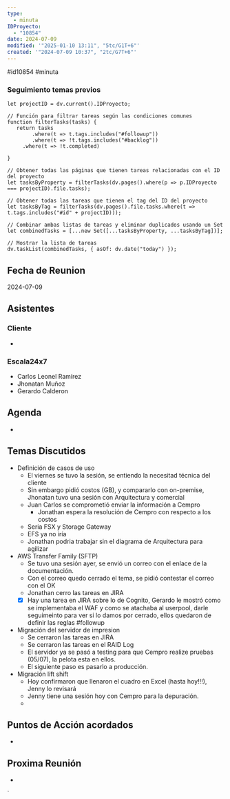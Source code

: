 ```yaml
---
type:
  - minuta
IDProyecto:
  - "10854"
date: 2024-07-09
modified: '"2025-01-10 13:11", "5tc/G1T+6"'
created: '"2024-07-09 10:37", "2tc/G7T+6"'
---
```

#id10854 
#minuta

### Seguimiento temas previos

```dataviewjs
let projectID = dv.current().IDProyecto;

// Función para filtrar tareas según las condiciones comunes
function filterTasks(tasks) {
   return tasks
        .where(t => t.tags.includes("#followup"))
        .where(t => !t.tags.includes("#backlog"))
     .where(t => !t.completed)
        
}

// Obtener todas las páginas que tienen tareas relacionadas con el ID del proyecto
let tasksByProperty = filterTasks(dv.pages().where(p => p.IDProyecto === projectID).file.tasks);

// Obtener todas las tareas que tienen el tag del ID del proyecto
let tasksByTag = filterTasks(dv.pages().file.tasks.where(t => t.tags.includes("#id" + projectID)));

// Combinar ambas listas de tareas y eliminar duplicados usando un Set
let combinedTasks = [...new Set([...tasksByProperty, ...tasksByTag])];

// Mostrar la lista de tareas
dv.taskList(combinedTasks, { asOf: dv.date("today") });
 ```
## Fecha de Reunion
2024-07-09

## Asistentes

### Cliente
* 
### Escala24x7
- Carlos Leonel Ramírez
-  Jhonatan Muñoz
- Gerardo Calderon

## Agenda
* 
## Temas Discutidos
*  Definición de casos de uso
	* El viernes se tuvo la sesión, se entiendo la necesitad técnica del cliente
	* Sin embargo pidió costos (GB), y compararlo con on-premise, Jhonatan tuvo una sesión con Arquitectura y comercial
	* Juan Carlos se comprometió enviar la información a Cempro
		* Jonathan espera la resolución de Cempro con respecto a los costos
	* Seria FSX y Storage Gateway
	* EFS ya no iría
	* Jonathan podria trabajar sin el diagrama de Arquitectura para agilizar
* AWS Transfer Family (SFTP)
	* Se tuvo una sesión ayer, se envió un correo con el enlace de la documentación.
	* Con el correo quedo cerrado el tema, se pidió contestar el correo con el OK
	* Jonathan cerro las tareas en JIRA
	* [x] Hay una tarea en JIRA sobre lo de Cognito, Gerardo le mostró como se implementaba el WAF y como se atachaba al userpool, darle seguimeinto para ver si lo damos por cerrado, ellos quedaron de definir las reglas #followup
* Migración del servidor de impresion
	* Se cerraron las tareas en JIRA
	* Se cerraron las tareas en el RAID Log
	* El servidor ya se pasó a testing para que Cempro realize pruebas (05/07), la pelota esta en ellos.
	* El siguiente paso es pasarlo a producción.
* Migración lift shift
	* Hoy confirmaron que llenaron el cuadro en Excel (hasta hoy!!!),  Jenny lo revisará
	* Jenny tiene una sesión hoy con Cempro para la depuración.
	* 

## Puntos de Acción acordados
*  

## Proxima Reunión
*   

`